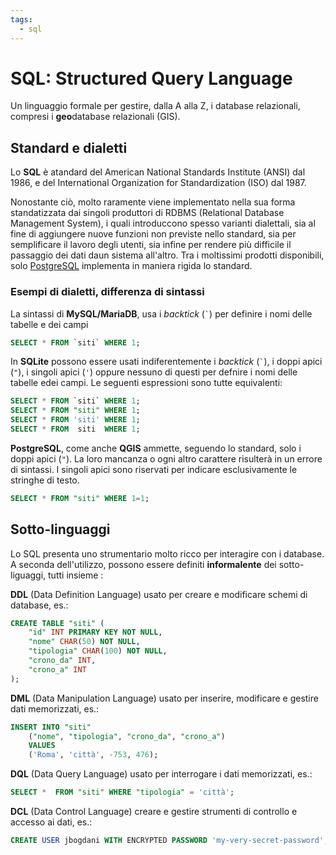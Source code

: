 ```yaml
---
tags:
  - sql
---
```

# SQL: Structured Query Language
Un linguaggio formale per gestire, dalla A alla Z, i database relazionali, compresi i **geo**database relazionali (GIS).

## Standard e dialetti

Lo **SQL** è atandard del American National Standards Institute (ANSI) dal 1986, e del International Organization for Standardization (ISO) dal 1987.

Nonostante ciò, molto raramente viene implementato nella sua forma standatizzata dai singoli produttori di RDBMS (Relational Database Management System), i quali introduccono spesso varianti dialettali, sia al fine di aggiungere nuove funzioni non previste nello standard, sia per semplificare il lavoro degli utenti, sia infine per rendere più difficile il passaggio dei dati daun sistema all'altro.
Tra i moltissimi prodotti disponibili, solo [PostgreSQL](https://www.postgresql.org/) implementa in maniera rigida lo standard.

### Esempi di dialetti, differenza di sintassi
La sintassi di **MySQL/MariaDB**, usa i _backtick_ (`` ` ``) per definire i nomi delle tabelle e dei campi

```sql
SELECT * FROM `siti` WHERE 1;
```

In **SQLite** possono essere usati indiferentemente  i _backtick_ (`` ` ``), i doppi apici (`"`),  i singoli apici (`'`) oppure nessuno di questi per defnire i nomi delle tabelle edei campi. Le seguenti espressioni sono tutte equivalenti:

```sql
SELECT * FROM `siti` WHERE 1;
SELECT * FROM "siti" WHERE 1;
SELECT * FROM 'siti' WHERE 1;
SELECT * FROM  siti  WHERE 1;
```

**PostgreSQL**, come anche **QGIS** ammette, seguendo lo standard, solo i doppi apici (`"`). La loro mancanza o ogni altro carattere risulterà in un errore di sintassi. I singoli apici sono riservati per indicare esclusivamente le stringhe di testo.

```sql
SELECT * FROM "siti" WHERE 1=1;
```

## Sotto-linguaggi
Lo SQL presenta uno strumentario molto ricco per interagire con i database. A seconda dell'utilizzo, possono essere definiti **informalente** dei sotto-liguaggi, tutti insieme :

**DDL** (Data Definition Language) usato per  creare e modificare schemi di database, es.:
```SQL
CREATE TABLE "siti" (
	"id" INT PRIMARY KEY NOT NULL,
	"nome" CHAR(50) NOT NULL,
	"tipologia" CHAR(100) NOT NULL,
	"crono_da" INT,
	"crono_a" INT
);
```

**DML** (Data Manipulation Language) usato per inserire, modificare e gestire dati memorizzati, es.:
```SQL
INSERT INTO "siti"
	("nome", "tipologia", "crono_da", "crono_a")
	VALUES
	('Roma', 'città', -753, 476);
```

**DQL** (Data Query Language) usato per interrogare i dati memorizzati, es.:
```sql
SELECT *  FROM "siti" WHERE "tipologia" = 'città';
```

**DCL** (Data Control Language) creare e gestire strumenti di controllo e accesso ai dati, es.:
```sql
CREATE USER jbogdani WITH ENCRYPTED PASSWORD 'my-very-secret-password'; 
```
